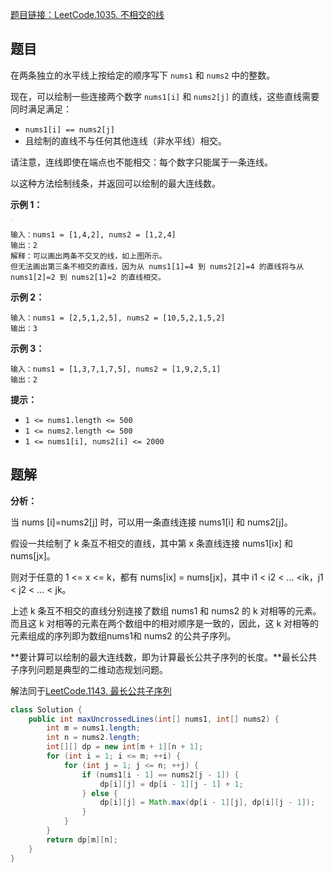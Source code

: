 [题目链接：LeetCode.1035. 不相交的线](https://leetcode-cn.com/problems/uncrossed-lines/)

## 题目

在两条独立的水平线上按给定的顺序写下 `nums1` 和 `nums2` 中的整数。

现在，可以绘制一些连接两个数字 `nums1[i]` 和 `nums2[j]` 的直线，这些直线需要同时满足满足：

-  `nums1[i] == nums2[j]`
- 且绘制的直线不与任何其他连线（非水平线）相交。

请注意，连线即使在端点也不能相交：每个数字只能属于一条连线。

以这种方法绘制线条，并返回可以绘制的最大连线数。

**示例 1：**

**<img src="https://assets.leetcode-cn.com/aliyun-lc-upload/uploads/2019/04/28/142.png" alt="img" style="zoom:5%;" />**

```
输入：nums1 = [1,4,2], nums2 = [1,2,4]
输出：2
解释：可以画出两条不交叉的线，如上图所示。 
但无法画出第三条不相交的直线，因为从 nums1[1]=4 到 nums2[2]=4 的直线将与从 nums1[2]=2 到 nums2[1]=2 的直线相交。
```

**示例 2：**

```
输入：nums1 = [2,5,1,2,5], nums2 = [10,5,2,1,5,2]
输出：3
```

**示例 3：**

```
输入：nums1 = [1,3,7,1,7,5], nums2 = [1,9,2,5,1]
输出：2 
```

**提示：**

- `1 <= nums1.length <= 500`
- `1 <= nums2.length <= 500`
- `1 <= nums1[i], nums2[i] <= 2000`

## 题解

**分析：**

当 nums [i]=nums2[j] 时，可以用一条直线连接 nums1[i] 和 nums2[j]。

假设一共绘制了 k 条互不相交的直线，其中第 x 条直线连接 nums1[ix]  和 nums[jx]。

则对于任意的 1 <= x <= k，都有 nums[ix] = nums[jx]，其中 i1 < i2 < ... <ik，j1 < j2 < ... < jk。

上述 k 条互不相交的直线分别连接了数组 nums1 和 nums2 的 k 对相等的元素。而且这 k 对相等的元素在两个数组中的相对顺序是一致的，因此，这 k 对相等的元素组成的序列即为数组nums1和 nums2 的公共子序列。

**要计算可以绘制的最大连线数，即为计算最长公共子序列的长度。**最长公共子序列问题是典型的二维动态规划问题。

解法同于[LeetCode.1143. 最长公共子序列](https://leetcode-cn.com/problems/longest-common-subsequence/)

```java
class Solution {
    public int maxUncrossedLines(int[] nums1, int[] nums2) {
        int m = nums1.length;
        int n = nums2.length;
        int[][] dp = new int[m + 1][n + 1];
        for (int i = 1; i <= m; ++i) {
            for (int j = 1; j <= n; ++j) {
                if (nums1[i - 1] == nums2[j - 1]) {
                    dp[i][j] = dp[i - 1][j - 1] + 1;
                } else {
                    dp[i][j] = Math.max(dp[i - 1][j], dp[i][j - 1]);
                }
            }
        }
        return dp[m][n];
    }
}
```







